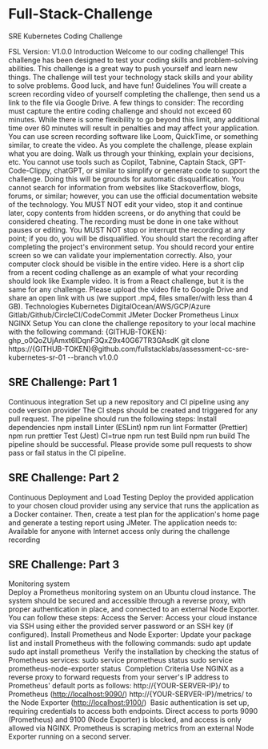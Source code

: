 # Full-Stack-Challenge

SRE Kubernetes Coding Challenge

FSL Version: V1.0.0
Introduction
Welcome to our coding challenge! This challenge has been designed to test your coding skills and problem-solving abilities. This challenge is a great way to push yourself and learn new things. The challenge will test your technology stack skills and your ability to solve problems. Good luck, and have fun!
Guidelines
You will create a screen recording video of yourself completing the challenge, then send us a link to the file via Google Drive. A few things to consider:
The recording must capture the entire coding challenge and should not exceed 60 minutes. While there is some flexibility to go beyond this limit, any additional time over 60 minutes will result in penalties and may affect your application.
You can use screen recording software like Loom, QuickTime, or something similar, to create the video.
As you complete the challenge, please explain what you are doing. Walk us through your thinking, explain your decisions, etc.
You cannot use tools such as Copilot, Tabnine, Captain Stack, GPT-Code-Clippy, chatGPT, or similar to simplify or generate code to support the challenge. Doing this will be grounds for automatic disqualification.
You cannot search for information from websites like Stackoverflow, blogs, forums, or similar; however, you can use the official documentation website of the technology.
You MUST NOT edit your video, stop it and continue later, copy contents from hidden screens, or do anything that could be considered cheating.
The recording must be done in one take without pauses or editing. You MUST NOT stop or interrupt the recording at any point; if you do, you will be disqualified.
You should start the recording after completing the project's environment setup.
You should record your entire screen so we can validate your implementation correctly. Also, your computer clock should be visible in the entire video.
Here is a short clip from a recent coding challenge as an example of what your recording should look like Example video. It is from a React challenge, but it is the same for any challenge.
Please upload the video file to Google Drive and share an open link with us (we support .mp4, files smaller/with less than 4 GB).
Technologies 
Kubernetes
DigitalOcean/AWS/GCP/Azure
Gitlab/Github/CircleCI/CodeCommit 
JMeter
Docker
Prometheus
Linux
NGINX
Setup
You can clone the challenge repository to your local machine with the following command:
{GITHUB-TOKEN}: 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 
git clone https://{GITHUB-TOKEN}@github.com/fullstacklabs/assessment-cc-sre-kubernetes-sr-01 --branch v1.0.0
​
## SRE Challenge: Part 1
Continuous integration
Set up a new repository and CI pipeline using any code version provider
The CI steps should be created and triggered for any pull request. The pipeline should run the following steps:
Install dependencies npm install
Linter (ESLint) npm run lint
Formatter (Prettier) npm run prettier
Test (Jest) CI=true npm run test
Build npm run build
The pipeline should be successful. 
Please provide some pull requests to show pass or fail status in the CI pipeline.


## SRE Challenge: Part 2
Continuous Deployment and Load Testing 
Deploy the provided application to your chosen cloud provider using any service that runs the application as a Docker container. Then, create a test plan for the application's home page and generate a testing report using JMeter.
The application needs to:
Available for anyone with Internet access only during the challenge recording

## SRE Challenge: Part 3
Monitoring system  
Deploy a Prometheus monitoring system on an Ubuntu cloud instance. The system should be secured and accessible through a reverse proxy, with proper authentication in place, and connected to an external Node Exporter. You can follow these steps: 
Access the Server: Access your cloud instance via SSH using either the provided server password or an SSH key (if configured).
Install Prometheus and Node Exporter:
Update your package list and install Prometheus with the following commands:
sudo apt update sudo apt install prometheus
​
Verify the installation by checking the status of Prometheus services:
sudo service prometheus status sudo service prometheus-node-exporter status
​
Completion Criteria 
Use NGINX as a reverse proxy to forward requests from your server's IP address to Prometheus' default ports as follows: 
http://{YOUR-SERVER-IP}/ to Prometheus (<http://localhost:9090/>) http://{YOUR-SERVER-IP}/metrics/ to the Node Exporter (<http://localhost:9100/>)
​
Basic authentication is set up, requiring credentials to access both endpoints.
Direct access to ports 9090 (Prometheus) and 9100 (Node Exporter) is blocked, and access is only allowed via NGINX.
Prometheus is scraping metrics from an external Node Exporter running on a second server.
